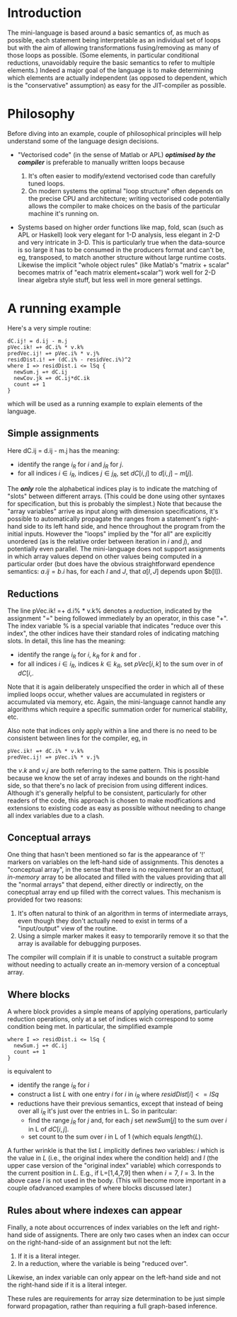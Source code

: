 # Introduction #

The mini-language is based around a basic semantics of, as much as possible, each statement being interpretable as an individual set of loops but with the aim of allowing transformations fusing/removing as many of those loops as possible. (Some elements, in particular conditional reductions, unavoidably require the basic semantics to refer to multiple elements.) Indeed a major goal of the language is to make determining which elements are actually independent (as opposed to dependent, which is the "conservative" assumption) as easy for the JIT-compiler as possible.

# Philosophy #

Before diving into an example, couple of philosophical principles will help understand some of the language design decisions.

* "Vectorised code" (in the sense of Matlab or APL) _**optimised by the compiler**_ is preferable to manually written loops because
    1. It's often easier to modify/extend vectorised code than carefully tuned loops.
    2. On modern systems the optimal "loop structure" often depends on the precise CPU and architecture; writing vectorised code potentially allows the compiler to make choices on the basis of the particular machine it's running on.

* Systems based on higher order functions like map, fold, scan (such as APL or Haskell) look very elegant for 1-D analysis, less elegant in 2-D and very intricate in 3-D. This is particularly true when the data-source is so large it has to be consumed in the producers format and can't be, eg, transposed, to match another structure without large runtime costs. Likewise the implicit "whole object rules" (like Matlab's "matrix + scalar" becomes matrix of "each matrix element+scalar") work well for 2-D linear algebra style stuff, but less well in more general settings.

# A running example #

Here's a very simple routine:

~~~~
dC.ij! = d.ij - m.j
pVec.ik! =+ dC.i% * v.k%
predVec.ij! =+ pVec.i% * v.j%
residDist.i! =+ (dC.i% - residVec.i%)^2
where I => residDist.i <= lSq {
  newSum.j =+ dC.ij
  newCov.jk =+ dC.ij*dC.ik
  count =+ 1
}
~~~~

which will be used as a running example to explain elements of the language.

## Simple assignments ##

Here
    dC.ij = d.ij - m.j
has the meaning:

* identify the range $i_R$ for $i$ and $j_R$ for $j$.
* for all indices $i\in i_R$, indices $j\in j_R$, set $dC[i,j]$ to $d[i,j]-m[j]$.

The _**only**_ role the alphabetical indices play is to indicate the matching of "slots" between different arrays. (This could be done using other syntaxes for specification, but this is probably the simplest.) Note that because the "array variables" arrive as input along with dimension specifications, it's possible to automatically propagate the ranges from a statement's right-hand side to its left hand side, and hence throughout the program from the initial inputs. However the "loops" implied by the "for all" are explicitly unordered (as is the relative order between iteration in $i$ and $j$), and potentially even parallel. The mini-language does not support assignments in which array values depend on other values being computed in a particular order (but does have the obvious straightforward ependence semantics: $a.ij=b.i$ has, for each $I$ and $J$, that $a[I,J]$ depends upon $b[I]).

## Reductions ##

The line
    pVec.ik! =+ d.i% * v.k%
denotes a _reduction_, indicated by the assignment "$=$" being followed immediately by an operator, in this case "$+$". The index variable % is a special variable that indicates "reduce over this index", the other indices have their standard roles of indicating matching slots. In detail, this line has the meaning:

* identify the range $i_R$ for $i$, $k_R$ for $k$ and $%_R$ for $%$.
* for all indices $i\in i_R$, indices $k\in k_R$, set $pVec[i,k]$ to the sum over $%$ in  $%_R$ of $dC[i,%]*v[k,%]$.

Note that it is again deliberately unspecified the order in which all of these implied loops occur, whether values are accumulated in registers or accumulated via memory, etc. Again, the mini-language cannot handle any algorithms which require a specific summation order for numerical stability, etc.

Also note that indices only apply within a line and there is no need to be consistent between lines for the compiler, eg, in

    pVec.ik! =+ dC.i% * v.k%
    predVec.ij! =+ pVec.i% * v.j%

the $v.k%$ and $v.j%$ are both referring to the same pattern. This is possible because we know the set of array indexes and bounds on the right-hand side, so that there's no lack of precision from using different indices. Although it's generally helpful to be consistent, particularly for other readers of the code, this approach is chosen to make modfications and extensions to existing code as easy as possible without needing to change all index variables due to a clash.

## Conceptual arrays ##

One thing that hasn't been mentioned so far is the appearance of '!' markers on variables on the left-hand side of assignments. This denotes a "conceptual array", in the sense that there is no requirement for an _actual, in-memory_ array to be allocated and filled with the values providing that all the "normal arrays" that depend, either directly or indirectly, on the conecptual array end up filled with the correct values. This mechanism is provided for two reasons:

1. It's often natural to think of an algorithm in terms of intermediate arrays, even though they don't actually need to exist in terms of a "input/output" view of the routine.
2. Using a simple marker makes it easy to temporarily remove it so that the array is available for debugging purposes.

The compiler will complain if it is unable to construct a suitable program without needing to actually create an in-memory version of a conceptual array.

## Where blocks ##

A where block provides a simple means of applying operations, particularly reduction operations, only at a set of indices wich correspond to some condition being met. In particular, the simplified example

~~~~
where I => residDist.i <= lSq {
  newSum.j =+ dC.ij
  count =+ 1
}
~~~~

is equivalent to

* identify the range $i_R$ for $i$
* construct a list $L$ with one entry $i$ for $i$ in $i_R$ where $residDist[i] <= lSq$
* reductions have their previous semantics, except that instead of being over all $i_R$ it's just over the entries in L. So in paritcular:
    + find the range $j_R$ for $j$ and, for each $j$ set $newSum[j]$ to the sum over $i$ in L of $dC[i,j]$.
    + set count to the sum over $i$ in L of $1$ (which equals $length(L)$.

A further wrinkle is that the list $L$ implicitly defines _two_ variables: $i$ which is the value in $L$ (i.e., the original index where the condition held) and $I$ (the upper case version of the "original index" variable) which corresponds to the current position in $L$. E.g., if L=[1,4,7,9] then when $i=7$, $I=3$. In the above case $I$ is not used in the body. (This will become more important in a couple ofadvanced examples of where blocks discussed later.)

## Rules about where indexes can appear ##

Finally, a note about occurrences of index variables on the left and right-hand side of assignents. There are only two cases when an index can occur on the right-hand-side of an assignment but not the left:

1. If it is a literal integer.
2. In a reduction, where the variable is being "reduced over".

Likewise, an index variable can only appear on the left-hand side and not the right-hand side if it is a literal integer.

These rules are requirements for array size determination to be just simple forward propagation, rather than requiring a full graph-based inference.
